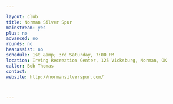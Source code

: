 ```yaml
---

layout: club
title: Norman Silver Spur
mainstream: yes
plus: no
advanced: no
rounds: no
hearassist: no
schedule: 1st &amp; 3rd Saturday, 7:00 PM
location: Irving Recreation Center, 125 Vicksburg, Norman, OK
caller: Bob Thomas
contact: 
website: http://normansilverspur.com/



---
```



